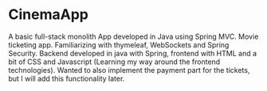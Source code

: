 # CinemaApp
A basic full-stack monolith App developed in Java using Spring MVC. Movie ticketing app. Familiarizing with thymeleaf, WebSockets and Spring Security. 
Backend developed in java with Spring, frontend with HTML and a bit of CSS and Javascript (Learning my way around the frontend technologies).
Wanted to also implement the payment part for the tickets, but I will add this functionality later. 
